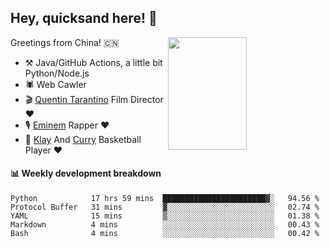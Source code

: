 ## Hey, quicksand here! 🏃
[<img align="right" width="50%" height='180' src="https://quicksandznzn.github.io/image/warriors.jpg">](https://github.com/quicksandznzn)
<!--
[<img align="right" width="50%" src="https://github-readme-stats.vercel.app/api?username=quicksandznzn&theme=dark&show_icons=true">](https://github.com/quicksandznzn)
-->


Greetings from China! 🇨🇳

- ⚒️ Java/GitHub Actions, a little bit Python/Node.js
- 🕷 Web Cawler
- 🎬 [Quentin Tarantino](https://www.instagram.com/tarantinoxx/) Film Director ❤️
- 🎙 [Eminem](https://www.instagram.com/eminem/) Rapper ❤️
- 🏀 [Klay](https://www.instagram.com/klaythompson/) And [Curry](https://www.instagram.com/stephencurry30/) Basketball Player ❤️


#### :bar_chart: Weekly development breakdown
<!--START_SECTION:waka-->
```text
Python            17 hrs 59 mins  ███████████████████████▓░   94.56 % 
Protocol Buffer   31 mins         ▓░░░░░░░░░░░░░░░░░░░░░░░░   02.74 % 
YAML              15 mins         ▒░░░░░░░░░░░░░░░░░░░░░░░░   01.38 % 
Markdown          4 mins          ░░░░░░░░░░░░░░░░░░░░░░░░░   00.43 % 
Bash              4 mins          ░░░░░░░░░░░░░░░░░░░░░░░░░   00.42 % 
```
<!--END_SECTION:waka-->

